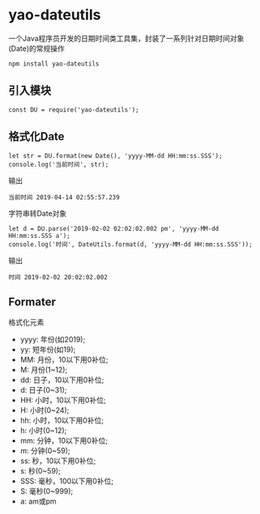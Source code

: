 # yao-dateutils

一个Java程序员开发的日期时间类工具集，封装了一系列针对日期时间对象(Date)的常规操作

```
npm install yao-dateutils
```

## 引入模块
```
const DU = require('yao-dateutils');
```

## 格式化Date
```
let str = DU.format(new Date(), 'yyyy-MM-dd HH:mm:ss.SSS');
console.log('当前时间', str);
```
输出
```
当前时间 2019-04-14 02:55:57.239
```

字符串转Date对象
```
let d = DU.parse('2019-02-02 02:02:02.002 pm', 'yyyy-MM-dd HH:mm:ss.SSS a');
console.log('时间', DateUtils.format(d, 'yyyy-MM-dd HH:mm:ss.SSS'));
```
输出
```
时间 2019-02-02 20:02:02.002
```

## Formater
格式化元素
- yyyy: 年份(如2019);
- yy: 短年份(如19);
- MM: 月份，10以下用0补位;
- M: 月份(1~12);
- dd: 日子，10以下用0补位;
- d: 日子(0~31);
- HH: 小时，10以下用0补位;
- H: 小时(0~24);
- hh: 小时，10以下用0补位;
- h: 小时(0~12);
- mm: 分钟，10以下用0补位;
- m: 分钟(0~59);
- ss: 秒，10以下用0补位;
- s: 秒(0~59);
- SSS: 毫秒，100以下用0补位;
- S: 毫秒(0~999);
- a: am或pm